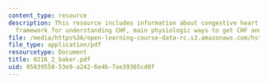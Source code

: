 ```yaml
---
content_type: resource
description: This resource includes information about congestive heart failure, physiological
  framework for understanding CHF, main physiologic ways to get CHF and appendix.
file: /media/https%3A/open-learning-course-data-rc.s3.amazonaws.com/hst-151-principles-of-pharmacology-spring-2005/9583955853e9a2426e4b7ae39365cd8f_0216_2_baker.pdf
file_type: application/pdf
resourcetype: Document
title: 0216_2_baker.pdf
uid: 95839558-53e9-a242-6e4b-7ae39365cd8f
---
```

